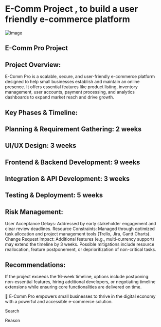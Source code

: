 # E-Comm Project , to build a user friendly e-commerce platform


![image](https://github.com/user-attachments/assets/3476030f-da53-423d-82fe-2e4dff545d79)

## E-Comm Pro Project

## Project Overview:
E-Comm Pro is a scalable, secure, and user-friendly e-commerce platform designed to help small businesses establish and maintain an online presence. It offers essential features like product listing, inventory management, user accounts, payment processing, and analytics dashboards to expand market reach and drive growth.

## Key Phases & Timeline:

## Planning & Requirement Gathering: 2 weeks
## UI/UX Design: 3 weeks
## Frontend & Backend Development: 9 weeks
## Integration & API Development: 3 weeks
## Testing & Deployment: 5 weeks
## Risk Management:

User Acceptance Delays: Addressed by early stakeholder engagement and clear review deadlines.
Resource Constraints: Managed through optimized task allocation and project management tools (Trello, Jira, Gantt Charts).
Change Request Impact:
Additional features (e.g., multi-currency support) may extend the timeline by 3 weeks. Possible mitigations include resource reallocation, feature postponement, or deprioritization of non-critical tasks.

## Recommendations:
If the project exceeds the 16-week timeline, options include postponing non-essential features, hiring additional developers, or negotiating timeline extensions while ensuring core functionalities are delivered on time.

🚀 E-Comm Pro empowers small businesses to thrive in the digital economy with a powerful and accessible e-commerce solution.











Search

Reason

